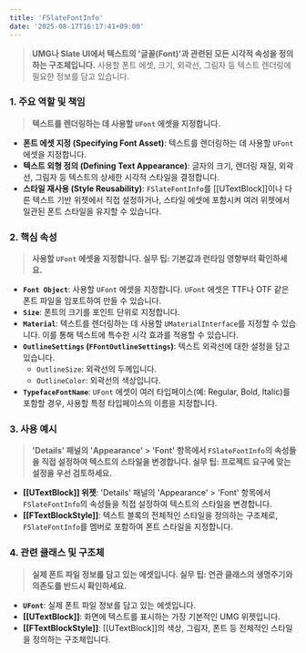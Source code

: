 ```yaml
---
title: 'FSlateFontInfo'
date: '2025-08-17T16:17:41+09:00'
---
```

> **UMG나 Slate UI에서 텍스트의 '글꼴(Font)'과 관련된 모든 시각적 속성을 정의하는 구조체입니다.** 사용할 폰트 에셋, 크기, 외곽선, 그림자 등 텍스트 렌더링에 필요한 정보를 담고 있습니다.

### **1. 주요 역할 및 책임**
> **텍스트를 렌더링하는 데 사용할 `UFont` 에셋을 지정합니다.**
* **폰트 에셋 지정 (Specifying Font Asset)**:
	텍스트를 렌더링하는 데 사용할 `UFont` 에셋을 지정합니다.
* **텍스트 외형 정의 (Defining Text Appearance)**:
	글자의 크기, 렌더링 재질, 외곽선, 그림자 등 텍스트의 상세한 시각적 스타일을 결정합니다.
* **스타일 재사용 (Style Reusability)**:
	`FSlateFontInfo`를 [[UTextBlock]]이나 다른 텍스트 기반 위젯에서 직접 설정하거나, 스타일 에셋에 포함시켜 여러 위젯에서 일관된 폰트 스타일을 유지할 수 있습니다.

### **2. 핵심 속성**
> **사용할 `UFont` 에셋을 지정합니다. 실무 팁: 기본값과 런타임 영향부터 확인하세요.**
* **`Font Object`**:
	사용할 `UFont` 에셋을 지정합니다. `UFont` 에셋은 TTF나 OTF 같은 폰트 파일을 임포트하여 만들 수 있습니다.
* **`Size`**:
	폰트의 크기를 포인트 단위로 지정합니다.
* **`Material`**:
	텍스트를 렌더링하는 데 사용할 `UMaterialInterface`를 지정할 수 있습니다. 이를 통해 텍스트에 특수한 시각 효과를 적용할 수 있습니다.
* **`OutlineSettings` (`FFontOutlineSettings`)**:
	텍스트 외곽선에 대한 설정을 담고 있습니다.
    *   `OutlineSize`:
	외곽선의 두께입니다.
    *   `OutlineColor`:
	외곽선의 색상입니다.
* **`TypefaceFontName`**:
	`UFont` 에셋이 여러 타입페이스(예: Regular, Bold, Italic)를 포함할 경우, 사용할 특정 타입페이스의 이름을 지정합니다.

### **3. 사용 예시**
> **'Details' 패널의 'Appearance' > 'Font' 항목에서 `FSlateFontInfo`의 속성들을 직접 설정하여 텍스트의 스타일을 변경합니다. 실무 팁: 프로젝트 요구에 맞는 설정을 우선 검토하세요.**
* **[[UTextBlock]] 위젯**:
	'Details' 패널의 'Appearance' > 'Font' 항목에서 `FSlateFontInfo`의 속성들을 직접 설정하여 텍스트의 스타일을 변경합니다.
* **[[FTextBlockStyle]]**:
	텍스트 블록의 전체적인 스타일을 정의하는 구조체로, `FSlateFontInfo`를 멤버로 포함하여 폰트 스타일을 지정합니다.

### **4. 관련 클래스 및 구조체**
> **실제 폰트 파일 정보를 담고 있는 에셋입니다. 실무 팁: 연관 클래스의 생명주기와 의존도를 반드시 확인하세요.**
* **`UFont`**:
	실제 폰트 파일 정보를 담고 있는 에셋입니다.
* **[[UTextBlock]]**:
	화면에 텍스트를 표시하는 가장 기본적인 UMG 위젯입니다.
* **[[FTextBlockStyle]]**:
	[[UTextBlock]]의 색상, 그림자, 폰트 등 전체적인 스타일을 정의하는 구조체입니다.
